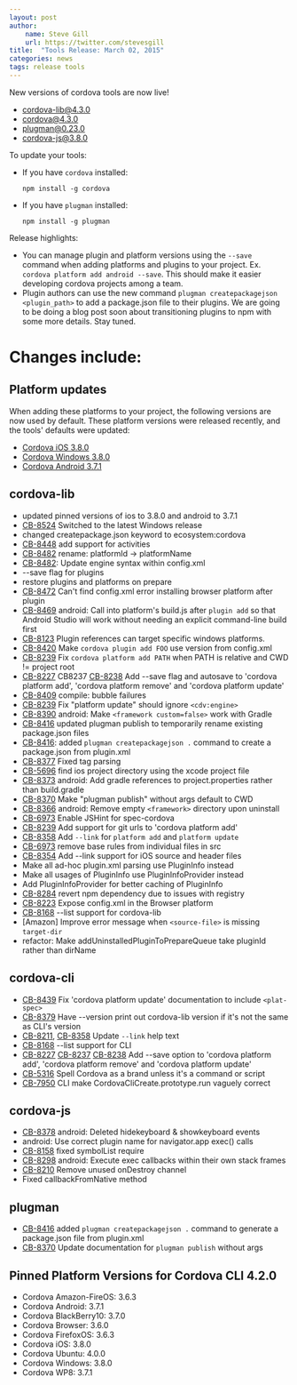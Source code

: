 ```yaml
---
layout: post
author:
    name: Steve Gill
    url: https://twitter.com/stevesgill
title:  "Tools Release: March 02, 2015"
categories: news
tags: release tools
---
```

New versions of cordova tools are now live!

* [cordova-lib@4.3.0](https://www.npmjs.org/package/cordova-lib)
* [cordova@4.3.0](https://www.npmjs.org/package/cordova)
* [plugman@0.23.0](https://www.npmjs.org/package/plugman)
* [cordova-js@3.8.0](https://www.npmjs.org/package/cordova-js)

To update your tools:

  * If you have `cordova` installed:

        npm install -g cordova

  * If you have `plugman` installed:

        npm install -g plugman

Release highlights:

* You can manage plugin and platform versions using the `--save` command when adding platforms and plugins to your project. Ex. `cordova platform add android --save`. This should make it easier developing cordova projects among a team.
* Plugin authors can use the new command `plugman createpackagejson <plugin_path>` to add a package.json file to their plugins. We are going to be doing a blog post soon about transitioning plugins to npm with some more details. Stay tuned. 

# Changes include:
<!--more-->

## Platform updates
When adding these platforms to your project, the following versions are now used by default.
These platform versions were released recently, and the tools' defaults were updated:

* [Cordova iOS 3.8.0](http://cordova.apache.org/announcements/2015/02/25/cordova-ios-3.8.0.html)
* [Cordova Windows 3.8.0]()
* [Cordova Android 3.7.1](http://cordova.apache.org/announcements/2015/02/06/cordova-android-3.7.1.html)

## cordova-lib
* updated pinned versions of ios to 3.8.0 and android to 3.7.1
* [CB-8524](https://issues.apache.org/jira/browse/CB-8524) Switched to the latest Windows release
* changed createpackage.json keyword to ecosystem:cordova
* [CB-8448](https://issues.apache.org/jira/browse/CB-8448) add support for activities
* [CB-8482](https://issues.apache.org/jira/browse/CB-8482) rename: platformId -> platformName
* [CB-8482](https://issues.apache.org/jira/browse/CB-8482): Update engine syntax within config.xml
* --save flag for plugins
* restore plugins and platforms on prepare
* [CB-8472](https://issues.apache.org/jira/browse/CB-8472) Can't find config.xml error installing browser platform after plugin
* [CB-8469](https://issues.apache.org/jira/browse/CB-8469) android: Call into platform's build.js after `plugin add` so that Android Studio will work without needing an explicit command-line build first
* [CB-8123](https://issues.apache.org/jira/browse/CB-8123) Plugin references can target specific windows platforms.
* [CB-8420](https://issues.apache.org/jira/browse/CB-8420) Make `cordova plugin add FOO` use version from config.xml
* [CB-8239](https://issues.apache.org/jira/browse/CB-8239) Fix `cordova platform add PATH` when PATH is relative and CWD != project root
* [CB-8227](https://issues.apache.org/jira/browse/CB-8227) CB8237 [CB-8238](https://issues.apache.org/jira/browse/CB-8238) Add --save flag and autosave to 'cordova platform add', 'cordova platform remove' and 'cordova platform update'
* [CB-8409](https://issues.apache.org/jira/browse/CB-8409) compile: bubble failures
* [CB-8239](https://issues.apache.org/jira/browse/CB-8239) Fix "platform update" should ignore `<cdv:engine>`
* [CB-8390](https://issues.apache.org/jira/browse/CB-8390) android: Make `<framework custom=false>` work with Gradle
* [CB-8416](https://issues.apache.org/jira/browse/CB-8416) updated plugman publish to temporarily rename existing package.json files
* [CB-8416](https://issues.apache.org/jira/browse/CB-8416): added `plugman createpackagejson .` command to create a package.json from plugin.xml
* [CB-8377](https://issues.apache.org/jira/browse/CB-8377) Fixed <runs> tag parsing
* [CB-5696](https://issues.apache.org/jira/browse/CB-5696) find ios project directory using the xcode project file
* [CB-8373](https://issues.apache.org/jira/browse/CB-8373) android: Add gradle references to project.properties rather than build.gradle
* [CB-8370](https://issues.apache.org/jira/browse/CB-8370) Make "plugman publish" without args default to CWD
* [CB-8366](https://issues.apache.org/jira/browse/CB-8366) android: Remove empty `<framework>` directory upon uninstall
* [CB-6973](https://issues.apache.org/jira/browse/CB-6973) Enable JSHint for spec-cordova
* [CB-8239](https://issues.apache.org/jira/browse/CB-8239) Add support for git urls to 'cordova platform add'
* [CB-8358](https://issues.apache.org/jira/browse/CB-8358) Add `--link` for `platform add` and `platform update`
* [CB-6973](https://issues.apache.org/jira/browse/CB-6973) remove base rules from individual files in src
* [CB-8354](https://issues.apache.org/jira/browse/CB-8354) Add --link support for iOS source and header files
* Make all ad-hoc plugin.xml parsing use PluginInfo instead
* Make all usages of PluginInfo use PluginInfoProvider instead
* Add PluginInfoProvider for better caching of PluginInfo
* [CB-8284](https://issues.apache.org/jira/browse/CB-8284) revert npm dependency due to issues with registry
* [CB-8223](https://issues.apache.org/jira/browse/CB-8223) Expose config.xml in the Browser platform
* [CB-8168](https://issues.apache.org/jira/browse/CB-8168) --list support for cordova-lib
* [Amazon] Improve error message when `<source-file>` is missing `target-dir`
* refactor: Make addUninstalledPluginToPrepareQueue take pluginId rather than dirName

## cordova-cli
* [CB-8439](https://issues.apache.org/jira/browse/CB-8439) Fix 'cordova platform update' documentation to include `<plat-spec>`
* [CB-8379](https://issues.apache.org/jira/browse/CB-8379) Have --version print out cordova-lib version if it's not the same as CLI's version
* [CB-8211](https://issues.apache.org/jira/browse/CB-8211), [CB-8358](https://issues.apache.org/jira/browse/CB-8358) Update `--link` help text
* [CB-8168](https://issues.apache.org/jira/browse/CB-8168) --list support for CLI
* [CB-8227](https://issues.apache.org/jira/browse/CB-8227) [CB-8237](https://issues.apache.org/jira/browse/CB-8237) [CB-8238](https://issues.apache.org/jira/browse/CB-8238) Add --save option to 'cordova platform add', 'cordova platform remove' and 'cordova platform update'
* [CB-5316](https://issues.apache.org/jira/browse/CB-5316) Spell Cordova as a brand unless it's a command or script
* [CB-7950](https://issues.apache.org/jira/browse/CB-7950) CLI make CordovaCliCreate.prototype.run vaguely correct

## cordova-js
* [CB-8378](https://issues.apache.org/jira/browse/CB-8378) android: Deleted hidekeyboard & showkeyboard events
* android: Use correct plugin name for navigator.app exec() calls
* [CB-8158](https://issues.apache.org/jira/browse/CB-8158) fixed symbolList require
* [CB-8298](https://issues.apache.org/jira/browse/CB-8298) android: Execute exec callbacks within their own stack frames
* [CB-8210](https://issues.apache.org/jira/browse/CB-8210) Remove unused onDestroy channel
* Fixed callbackFromNative method

## plugman
* [CB-8416](https://issues.apache.org/jira/browse/CB-8416) added `plugman createpackagejson .` command to generate a package.json file from plugin.xml
* [CB-8370](https://issues.apache.org/jira/browse/CB-8370) Update documentation for `plugman publish` without args

## Pinned Platform Versions for Cordova CLI 4.2.0

* Cordova Amazon-FireOS: 3.6.3
* Cordova Android: 3.7.1
* Cordova BlackBerry10: 3.7.0
* Cordova Browser: 3.6.0
* Cordova FirefoxOS: 3.6.3
* Cordova iOS: 3.8.0
* Cordova Ubuntu: 4.0.0
* Cordova Windows: 3.8.0
* Cordova WP8: 3.7.1
